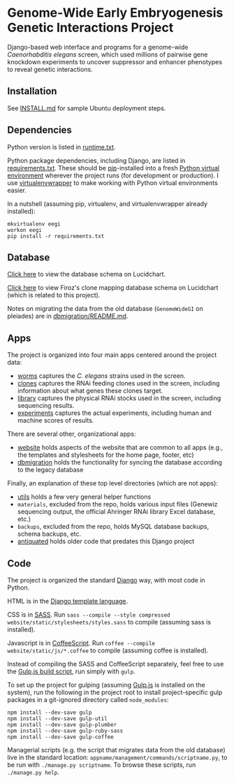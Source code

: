 # Genome-Wide Early Embryogenesis Genetic Interactions Project

Django-based web interface and programs for a genome-wide
*Caenorhabditis elegans* screen, which used millions of pairwise gene
knockdown experiments to uncover suppressor and enhancer phenotypes to
reveal genetic interactions.


## Installation

See [INSTALL.md](INSTALL.md) for sample Ubuntu deployment steps.


## Dependencies

Python version is listed in [runtime.txt](runtime.txt).

Python package dependencies, including Django,
are listed in [requirements.txt](requirements.txt).
These should be [pip](https://pypi.python.org/pypi/pip)-installed into a fresh
[Python virtual environment](http://virtualenv.readthedocs.org/)
wherever the project runs (for development or production). I use
[virtualenvwrapper](http://virtualenvwrapper.readthedocs.org/en/latest/)
to make working with Python virtual environments easier.

In a nutshell (assuming pip, virtualenv, and virtualenvwrapper already
installed):

```
mkvirtualenv eegi
workon eegi
pip install -r requirements.txt
```


## Database

[Click here](https://www.lucidchart.com/documents/view/4eb4bac8-5339-ae33-8c00-5ccd0a0085f4)
to view the database schema on Lucidchart.

[Click here](https://www.lucidchart.com/documents/view/819feb06-fb91-4262-8f39-aa8584e6c02b)
to view Firoz's clone mapping database schema on Lucidchart (which is related to this project).

Notes on migrating the data from the old database
(`GenomeWideGI` on pleiades)
are in [dbmigration/README.md](dbmigration/README.md).


## Apps

The project is organized into four main apps centered around the project data:

- [worms](worms) captures the *C. elegans* strains used in the screen.
- [clones](clones) captures the RNAi feeding clones used in the screen,
including information about what genes these clones target.
- [library](library) captures the physical RNAi stocks used in the screen,
including sequencing results.
- [experiments](experiments) captures the actual experiments, including
human and machine scores of results.


There are several other, organizational apps:

- [website](website) holds aspects of the website that are common to all apps (e.g.,
the templates and stylesheets for the home page, footer, etc)
- [dbmigration](dbmigration) holds the functionality for syncing the database according to
the legacy database


Finally, an explanation of these top level directories (which are not apps):

- [utils](utils) holds a few very general helper functions
- `materials`, excluded from the repo, holds various input files (Genewiz
sequencing output, the official Ahringer RNAi library Excel database, etc.)
- `backups`, excluded from the repo, holds MySQL database backups, schema
backups, etc.
- [antiquated](antiquated) holds older code that predates this Django project


## Code

The project is organized the standard
[Django](https://www.djangoproject.com/) way, with most code in Python.

HTML is in the
[Django template language](https://docs.djangoproject.com/en/dev/topics/templates/).

CSS is in [SASS](http://sass-lang.com/). Run
`sass --compile --style compressed website/static/stylesheets/styles.sass`
to compile (assuming sass is installed).

Javascript is in [CoffeeScript](http://coffeescript.org/). Run
`coffee --compile website/static/js/*.coffee`
to compile (assuming coffee is installed).

Instead of compiling the SASS and CoffeeScript separately,
feel free to use the [Gulp.js build script](gulpfile.js),
run simply with `gulp`.

To set up the project for gulping (assuming [Gulp.js](http://gulpjs.com/)
is installed on the system), run the following in the project root
to install project-specific gulp packages in a git-ignored directory called
`node_modules`:

```
npm install --dev-save gulp
npm install --dev-save gulp-util
npm install --dev-save gulp-plumber
npm install --dev-save gulp-ruby-sass
npm install --dev-save gulp-coffee
```

Managerial scripts
(e.g. the script that migrates data from the old database)
live in the standard location: `appname/management/commands/scriptname.py`,
to be run with `./manage.py scriptname`. To browse these scripts,
run `./manage.py help`.
